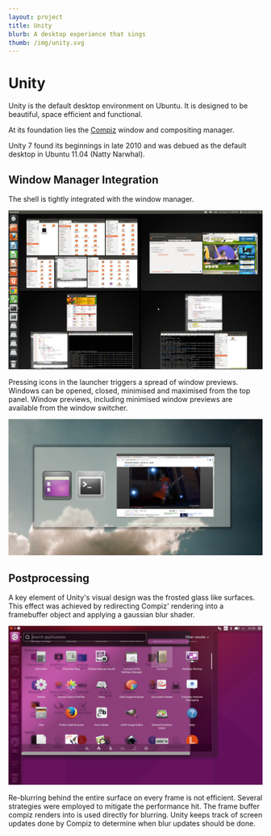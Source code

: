 ```yaml
---
layout: project
title: Unity
blurb: A desktop experience that sings
thumb: /img/unity.svg
---
```


Unity
=====

Unity is the default desktop environment on Ubuntu. It is designed to be
beautiful, space efficient and functional.

At its foundation lies the [Compiz](/projects/compiz) window and
compositing manager.

Unity 7 found its beginnings in late 2010 and was debued as the default
desktop in Ubuntu 11.04 (Natty Narwhal).

Window Manager Integration
--------------------------

The shell is tightly integrated with the window manager.

![Scale and Expo](/img/compiz-5.png)

Pressing icons in the launcher triggers a spread of window previews.
Windows can be opened, closed, minimised and maximised from the top panel.
Window previews, including minimised window previews are available from the
window switcher.

![Switcher](/img/unity-2.png)

Postprocessing
--------------

A key element of Unity's visual design was the frosted glass like surfaces.
This effect was achieved by redirecting Compiz' rendering into a framebuffer
object and applying a gaussian blur shader.

![Postprocessing](/img/unity-1.png)

Re-blurring behind the entire surface on every frame is not efficient. Several
strategies were employed to mitigate the performance hit. The frame buffer
compiz renders into is used directly for blurring. Unity keeps track of
screen updates done by Compiz to determine when blur updates should be done.